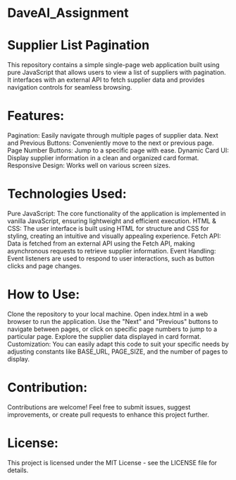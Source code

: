 # DaveAI_Assignment
# Supplier List Pagination
This repository contains a simple single-page web application built using pure JavaScript that allows users to view a list of suppliers with pagination. It interfaces with an external API to fetch supplier data and provides navigation controls for seamless browsing.

# Features:
Pagination: Easily navigate through multiple pages of supplier data.
Next and Previous Buttons: Conveniently move to the next or previous page.
Page Number Buttons: Jump to a specific page with ease.
Dynamic Card UI: Display supplier information in a clean and organized card format.
Responsive Design: Works well on various screen sizes.
# Technologies Used:
Pure JavaScript: The core functionality of the application is implemented in vanilla JavaScript, ensuring lightweight and efficient execution.
HTML & CSS: The user interface is built using HTML for structure and CSS for styling, creating an intuitive and visually appealing experience.
Fetch API: Data is fetched from an external API using the Fetch API, making asynchronous requests to retrieve supplier information.
Event Handling: Event listeners are used to respond to user interactions, such as button clicks and page changes.
# How to Use:
Clone the repository to your local machine.
Open index.html in a web browser to run the application.
Use the "Next" and "Previous" buttons to navigate between pages, or click on specific page numbers to jump to a particular page.
Explore the supplier data displayed in card format.
Customization:
You can easily adapt this code to suit your specific needs by adjusting constants like BASE_URL, PAGE_SIZE, and the number of pages to display.

# Contribution:
Contributions are welcome! Feel free to submit issues, suggest improvements, or create pull requests to enhance this project further.

# License:
This project is licensed under the MIT License - see the LICENSE file for details.

